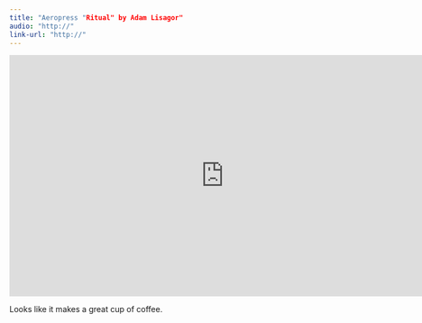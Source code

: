```yaml
---
title: "Aeropress "Ritual" by Adam Lisagor"
audio: "http://"
link-url: "http://"
---
```

<p><iframe src="http://player.vimeo.com/video/40980282?title=0&amp;byline=0&amp;portrait=0&amp;color=ffffff" width="760" height="428" frameborder="0" webkitAllowFullScreen mozallowfullscreen allowFullScreen></iframe></p>
<p>Looks like it makes a great cup of coffee.</p>
